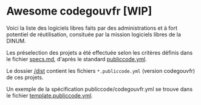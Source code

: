 # Awesome codegouvfr [WIP]

Voici la liste des logiciels libres faits par des administrations et à fort potentiel de réutilisation, consituée par la mission logiciels libres de la DINUM.

Les préselection des projets a été effectuée selon les critères définis dans le fichier [specs.md](specs.md), d'après le standard [publiccode.yml](https://github.com/publiccodeyml/publiccode.yml).

Le dossier [/dist](/dist/) contient les fichiers `*.publiccode.yml` (version codegouvfr) de ces projets.

Un exemple de la spécification publiccode/codegouvfr.yml se trouve dans le fichier [template.publiccode.yml](template.publiccode.yml).
